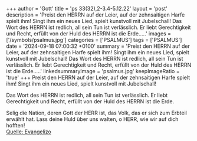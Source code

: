+++
author = 'Gott'
title = 'ps 33(32),2-3.4-5.12.22'
layout = 'post'
description = 'Preist den HERRN auf der Leier,  auf der zehnsaitigen Harfe spielt ihm! Singt ihm ein neues Lied,  spielt kunstvoll mit Jubelschall!  Das Wort des HERRN ist redlich,  all sein Tun ist verlässlich. Er liebt Gerechtigkeit und Recht,  erfüllt von der Huld des HERRN ist die Erde.....'
images = ['/symbols/psalmus.jpg']
categories = ['PSALMUS']
tags = ['PSALMUS']
date = '2024-09-18 07:00:32 +0100'
summary = 'Preist den HERRN auf der Leier,  auf der zehnsaitigen Harfe spielt ihm! Singt ihm ein neues Lied,  spielt kunstvoll mit Jubelschall!  Das Wort des HERRN ist redlich,  all sein Tun ist verlässlich. Er liebt Gerechtigkeit und Recht,  erfüllt von der Huld des HERRN ist die Erde.....'
linkedsummaryImage = 'psalmus.jpg'
keepImageRatio = 'true'
+++
Preist den HERRN auf der Leier, 
auf der zehnsaitigen Harfe spielt ihm!
Singt ihm ein neues Lied, 
spielt kunstvoll mit Jubelschall!

Das Wort des HERRN ist redlich, 
all sein Tun ist verlässlich.
Er liebt Gerechtigkeit und Recht, 
erfüllt von der Huld des HERRN ist die Erde.

Selig die Nation, deren Gott der HERR ist, 
das Volk, das er sich zum Erbteil erwählt hat.<!--more-->
Lass deine Huld über uns walten, o HERR, 
wie wir auf dich hofften!<br> [Quelle: Evangelizo](https://evangeliumtagfuertag.org/DE/gospel)